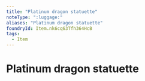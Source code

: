 ```yaml
---
title: "Platinum dragon statuette"
noteType: ":luggage:"
aliases: "Platinum dragon statuette"
foundryId: Item.nk6cq63Tfh364HcB
tags:
  - Item
---
```


# Platinum dragon statuette
